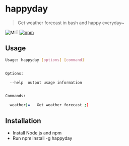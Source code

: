 # happyday
>Get weather forecast in bash and happy everyday~

![MIT]()
[![npm](https://img.shields.io/badge/npm-v1.0.6-brightgreen.svg)](https://www.npmjs.com/package/happyday)

## Usage

```bash
Usage: happyday [options] [command]


Options:

  --help  output usage information


Commands:

  weather|w   Get weather forecast ;)
```
## Installation

* Install Node.js and npm
* Run npm install -g happyday

